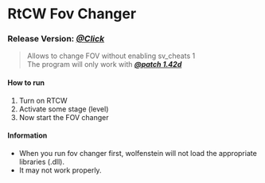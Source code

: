# RtCW Fov Changer 
### Release Version: [**_@Click_**](https://github.com/KoRrNiK/rtcw_fov-changer/releases)

> Allows to change FOV without enabling sv_cheats 1 \
> The program will only work with [**_@patch 1.42d_**](https://www.speedrun.com/patches/rtcw-sp-1.42d-win32-bin_yvndt.zip)

#### How to run
1. Turn on RTCW
2. Activate some stage (level)
3. Now start the FOV changer

#### Information
- When you run fov changer first, wolfenstein will not load the appropriate libraries (.dll). 
- It may not work properly.
